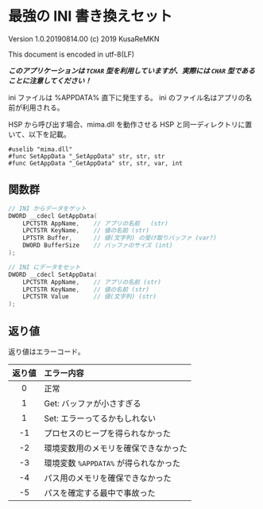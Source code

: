 # 最強の INI 書き換えセット

Version 1.0.20190814.00
(c) 2019 KusaReMKN

This document is encoded in utf-8(LF)

***このアプリケーションは `TCHAR` 型を利用していますが、実際には `CHAR` 型であることに注意してください！***

ini ファイルは %APPDATA% 直下に発生する。
ini のファイル名はアプリの名前が利用される。

HSP から呼び出す場合、mima.dll を動作させる HSP と同一ディレクトリに置いて、以下を記載。
```hsp
#uselib "mima.dll"
#func SetAppData "_SetAppData" str, str, str
#func GetAppData "_GetAppData" str, str, var, int
```

## 関数群
```c
// INI からデータをゲット
DWORD __cdecl GetAppData(
	LPCTSTR AppName,	// アプリの名前	(str)
	LPCTSTR KeyName,	// 値の名前	(str)
	LPTSTR Buffer,		// 値(文字列) の受け取りバッファ (var?)
	DWORD BufferSize	// バッファのサイズ (int)
);

// INI にデータをセット
DWORD __cdecl SetAppData(
	LPCTSTR AppName,	// アプリの名前 (str)
	LPCTSTR KeyName,	// 値の名前 (str)
	LPCTSTR Value		// 値(文字列) (str)
);
```
## 返り値

返り値はエラーコード。

|返り値|エラー内容|
|:---:|:---|
|0|正常|
|1|Get: バッファが小さすぎる|
|1|Set: エラーってるかもしれない|
|-1|プロセスのヒープを得られなかった|
|-2|環境変数用のメモリを確保できなかった|
|-3|環境変数 `%APPDATA%` が得られなかった|
|-4|パス用のメモリを確保できなかった|
|-5|パスを確定する最中で事故った|
